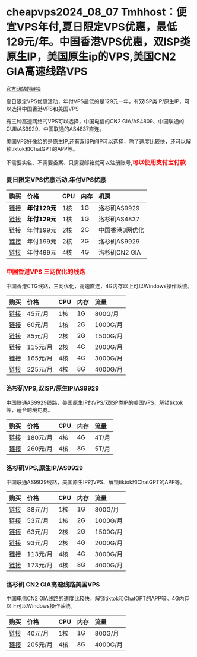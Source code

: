 # cheapvps2024_08_07 Tmhhost：便宜VPS年付,夏日限定VPS优惠，最低129元/年。中国香港VPS优惠，双ISP类原生IP，美国原生ip的VPS,美国CN2 GIA高速线路VPS

<p style="text-align: left;"><span style="color: #000000; font-size: 10pt;"><a href="https://www.tmhhost.com/aff/KPMXNVLL" target="_blank" rel="nofollow noopener">官方网站的链接</a></span></p>
<p style="text-align: left;">夏日限定VPS优惠活动，年付VPS最低的是129元一年，有双ISP类IP/原生IP，可以选择中国香港VPS和美国VPS</p>
<p style="text-align: left;">有三种高速网络的VPS可以选择，中国电信的CN2 GIA/AS4809、中国联通的CUII/AS9929、中国联通的AS4837直连。</p>
<p style="text-align: left;">美国VPS好像给的是原生IP,还有双ISP的IP可以选择，除了速度比较快，还可以解锁tiktok和ChatGPT的APP等。</p>
<p style="text-align: left;">不需要实名、不需要备案、只需要邮箱就可以注册账号,<span style="font-size: 12pt;"><strong><span style="color: #ff0000;">可以使用支付宝付款</span></strong></span></p>

<h3 style="text-align: left;"><strong>夏日限定VPS优惠活动,年付VPS优惠</strong></h3>
<table class="responsive-table alignleft">
<thead>
<tr>
<th style="text-align: left;">购买</th>
<th style="text-align: left;">价格</th>
<th style="text-align: left;">CPU</th>
<th style="text-align: left;">内存</th>
<th style="text-align: left;">机房</th>
</tr>
</thead>
<tbody>
<tr>
<td data-label="Header 1"><a href="https://www.tmhhost.com/cart?fid=6&amp;gid=104&amp;aff=KPMXNVLL" target="_blank" rel="nofollow noopener">链接</a></td>
<td data-label="Header 2"><span style="color: #000000;"><strong>年付129元</strong></span></td>
<td data-label="Header 3">1核</td>
<td data-label="Header 4">1G</td>
<td data-label="Header 5">洛杉矶AS9929</td>
</tr>
<tr>
<td data-label="Header 1"><a href="https://www.tmhhost.com/cart?fid=6&amp;gid=104&amp;aff=KPMXNVLL" target="_blank" rel="nofollow noopener">链接</a></td>
<td data-label="Header 2"><span style="color: #000000;"><strong>年付129元</strong></span></td>
<td data-label="Header 3">1核</td>
<td data-label="Header 4">1G</td>
<td data-label="Header 5">洛杉矶AS4837</td>
</tr>
<tr>
<td data-label="Header 1"><a href="https://www.tmhhost.com/cart?fid=6&amp;gid=104&amp;aff=KPMXNVLL" target="_blank" rel="nofollow noopener">链接</a></td>
<td data-label="Header 2">年付199元</td>
<td data-label="Header 3">2核</td>
<td data-label="Header 4">2G</td>
<td data-label="Header 5">中国香港3网优化</td>
</tr>
<tr>
<td data-label="Header 1"><a href="https://www.tmhhost.com/cart?fid=6&amp;gid=104&amp;aff=KPMXNVLL" target="_blank" rel="nofollow noopener">链接</a></td>
<td data-label="Header 2">年付199元</td>
<td data-label="Header 3">2核</td>
<td data-label="Header 4">2G</td>
<td data-label="Header 5">洛杉矶AS9929</td>
</tr>
<tr>
<td data-label="Header 1"><a href="https://www.tmhhost.com/cart?fid=6&amp;gid=104&amp;aff=KPMXNVLL" target="_blank" rel="nofollow noopener">链接</a></td>
<td data-label="Header 2">年付499元</td>
<td data-label="Header 3">4核</td>
<td data-label="Header 4">4G</td>
<td data-label="Header 5">洛杉矶CN2 GIA</td>
</tr>
</tbody>
</table>
<h3 style="text-align: left;"><span style="font-size: 12pt;"><strong><span style="color: #ff0000;">中国香港VPS 三网优化的线路</span></strong></span></h3>
<p style="text-align: left;">中国香港CTG线路，三网优化，高速直连，4G内存以上可以Windows操作系统。</p>

<table class="responsive-table alignleft">
<thead>
<tr>
<th style="text-align: left;">购买</th>
<th style="text-align: left;">价格</th>
<th style="text-align: left;">CPU</th>
<th style="text-align: left;">内存</th>
<th style="text-align: left;">流量</th>
</tr>
</thead>
<tbody>
<tr>
<td data-label="Header 1"><a href="https://www.tmhhost.com/cart?fid=6&amp;gid=94&amp;aff=KPMXNVLL" target="_blank" rel="nofollow noopener">链接</a></td>
<td data-label="Header 2">45元/月</td>
<td data-label="Header 3">1核</td>
<td data-label="Header 4">1G</td>
<td data-label="Header 5">800G/月</td>
</tr>
<tr>
<td data-label="Header 1"><a href="https://www.tmhhost.com/cart?fid=6&amp;gid=94&amp;aff=KPMXNVLL" target="_blank" rel="nofollow noopener">链接</a></td>
<td data-label="Header 2">60元/月</td>
<td data-label="Header 3">1核</td>
<td data-label="Header 4">2G</td>
<td data-label="Header 5">1000G/月</td>
</tr>
<tr>
<td data-label="Header 1"><a href="https://www.tmhhost.com/cart?fid=6&amp;gid=94&amp;aff=KPMXNVLL" target="_blank" rel="nofollow noopener">链接</a></td>
<td data-label="Header 2">85元/月</td>
<td data-label="Header 3">2核</td>
<td data-label="Header 4">2G</td>
<td data-label="Header 5">1500G/月</td>
</tr>
<tr>
<td data-label="Header 1"><a href="https://www.tmhhost.com/cart?fid=6&amp;gid=94&amp;aff=KPMXNVLL" target="_blank" rel="nofollow noopener">链接</a></td>
<td data-label="Header 2">115元/月</td>
<td data-label="Header 3">2核</td>
<td data-label="Header 4">4G</td>
<td data-label="Header 5">2000G/月</td>
</tr>
<tr>
<td data-label="Header 1"><a href="https://www.tmhhost.com/cart?fid=6&amp;gid=94&amp;aff=KPMXNVLL" target="_blank" rel="nofollow noopener">链接</a></td>
<td data-label="Header 2">165元/月</td>
<td data-label="Header 3">4核</td>
<td data-label="Header 4">4G</td>
<td data-label="Header 5">3000G/月</td>
</tr>
<tr>
<td data-label="Header 1"><a href="https://www.tmhhost.com/cart?fid=6&amp;gid=94&amp;aff=KPMXNVLL" target="_blank" rel="nofollow noopener">链接</a></td>
<td data-label="Header 2">225元/月</td>
<td data-label="Header 3">4核</td>
<td data-label="Header 4">8G</td>
<td data-label="Header 5">4000G/月</td>
</tr>
</tbody>
</table>
<h3 style="text-align: left;"><span style="font-size: 12pt;"><strong>洛杉矶VPS,双ISP/原生IP/AS9929</strong></span></h3>
<p style="text-align: left;">中国联通AS9929线路，美国原生IP的VPS/双ISP类IP的美国VPS、解锁tiktok等，适合跨境电商。</p>

<table class="responsive-table alignleft">
<thead>
<tr>
<th style="text-align: left;">购买</th>
<th style="text-align: left;">价格</th>
<th style="text-align: left;">CPU</th>
<th style="text-align: left;">内存</th>
<th style="text-align: left;">流量</th>
</tr>
</thead>
<tbody>
<tr>
<td data-label="Header 1"><a href="https://www.tmhhost.com/cart?fid=6&amp;gid=100&amp;aff=KPMXNVLL" target="_blank" rel="nofollow noopener">链接</a></td>
<td data-label="Header 2">180元/月</td>
<td data-label="Header 3">4核</td>
<td data-label="Header 4">4G</td>
<td data-label="Header 5">4T/月</td>
</tr>
<tr>
<td data-label="Header 1"><a href="https://www.tmhhost.com/cart?fid=6&amp;gid=100&amp;aff=KPMXNVLL" target="_blank" rel="nofollow noopener">链接</a></td>
<td data-label="Header 2">260元/月</td>
<td data-label="Header 3">4核</td>
<td data-label="Header 4">8G</td>
<td data-label="Header 5">5T/月</td>
</tr>
</tbody>
</table>
<h3 style="text-align: left;"><strong><span id="VPSIPAS9929">洛杉矶VPS,原生IP/AS9929</span></strong></h3>
<p style="text-align: left;">中国联通AS9929线路，美国原生IP的VPS、解锁tiktok和ChatGPT的APP等。</p>

<table class="responsive-table alignleft">
<thead>
<tr>
<th style="text-align: left;">购买</th>
<th style="text-align: left;">价格</th>
<th style="text-align: left;">CPU</th>
<th style="text-align: left;">内存</th>
<th style="text-align: left;">流量</th>
</tr>
</thead>
<tbody>
<tr>
<td data-label="Header 1"><a href="https://www.tmhhost.com/cart?fid=6&amp;gid=96&amp;aff=KPMXNVLL" target="_blank" rel="nofollow noopener">链接</a></td>
<td data-label="Header 2">38元/月</td>
<td data-label="Header 3">1核</td>
<td data-label="Header 4">1G</td>
<td data-label="Header 5">800G/月</td>
</tr>
<tr>
<td data-label="Header 1"><a href="https://www.tmhhost.com/cart?fid=6&amp;gid=96&amp;aff=KPMXNVLL" target="_blank" rel="nofollow noopener">链接</a></td>
<td data-label="Header 2">53元/月</td>
<td data-label="Header 3">1核</td>
<td data-label="Header 4">2G</td>
<td data-label="Header 5">1000G/月</td>
</tr>
<tr>
<td data-label="Header 1"><a href="https://www.tmhhost.com/cart?fid=6&amp;gid=96&amp;aff=KPMXNVLL" target="_blank" rel="nofollow noopener">链接</a></td>
<td data-label="Header 2">63元/月</td>
<td data-label="Header 3">2核</td>
<td data-label="Header 4">2G</td>
<td data-label="Header 5">1500G/月</td>
</tr>
<tr>
<td data-label="Header 1"><a href="https://www.tmhhost.com/cart?fid=6&amp;gid=96&amp;aff=KPMXNVLL" target="_blank" rel="nofollow noopener">链接</a></td>
<td data-label="Header 2">93元/月</td>
<td data-label="Header 3">2核</td>
<td data-label="Header 4">4G</td>
<td data-label="Header 5">2000G/月</td>
</tr>
<tr>
<td data-label="Header 1"><a href="https://www.tmhhost.com/cart?fid=6&amp;gid=96&amp;aff=KPMXNVLL" target="_blank" rel="nofollow noopener">链接</a></td>
<td data-label="Header 2">113元/月</td>
<td data-label="Header 3">4核</td>
<td data-label="Header 4">4G</td>
<td data-label="Header 5">3000G/月</td>
</tr>
<tr>
<td data-label="Header 1"><a href="https://www.tmhhost.com/cart?fid=6&amp;gid=96&amp;aff=KPMXNVLL" target="_blank" rel="nofollow noopener">链接</a></td>
<td data-label="Header 2">173元/月</td>
<td data-label="Header 3">4核</td>
<td data-label="Header 4">8G</td>
<td data-label="Header 5">4000G/月</td>
</tr>
</tbody>
</table>
<h3 style="text-align: left;"><strong><span id="_CN2_GIA">洛杉矶 CN2 GIA高速线路美国VPS</span></strong></h3>
<p style="text-align: left;">中国电信CN2 GIA线路的速度比较快，解锁tiktok和ChatGPT的APP等。4G内存以上可以Windows操作系统。</p>

<table class="responsive-table alignleft">
<thead>
<tr>
<th style="text-align: left;">购买</th>
<th style="text-align: left;">价格</th>
<th style="text-align: left;">CPU</th>
<th style="text-align: left;">内存</th>
<th style="text-align: left;">流量</th>
</tr>
</thead>
<tbody>
<tr>
<td data-label="Header 1"><a href="https://www.tmhhost.com/cart?fid=6&amp;gid=95&amp;aff=KPMXNVLL" target="_blank" rel="nofollow noopener">链接</a></td>
<td data-label="Header 2">40元/月</td>
<td data-label="Header 3">1核</td>
<td data-label="Header 4">1G</td>
<td data-label="Header 5">800G/月</td>
</tr>
<tr>
<td data-label="Header 1"><a href="https://www.tmhhost.com/cart?fid=6&amp;gid=95&amp;aff=KPMXNVLL" target="_blank" rel="nofollow noopener">链接</a></td>
<td data-label="Header 2">205元/月</td>
<td data-label="Header 3">4核</td>
<td data-label="Header 4">8G</td>
<td data-label="Header 5">4000G/月</td>
</tr>
</tbody>
</table>
